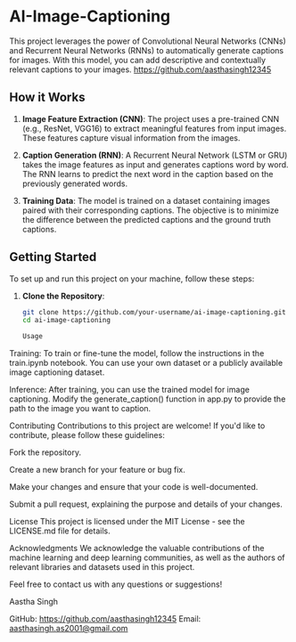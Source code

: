 # AI-Image-Captioning

This project leverages the power of Convolutional Neural Networks (CNNs) and Recurrent Neural Networks (RNNs) to automatically generate captions for images. With this model, you can add descriptive and contextually relevant captions to your images.
https://github.com/aasthasingh12345
## How it Works

1. **Image Feature Extraction (CNN)**: The project uses a pre-trained CNN (e.g., ResNet, VGG16) to extract meaningful features from input images. These features capture visual information from the images.

2. **Caption Generation (RNN)**: A Recurrent Neural Network (LSTM or GRU) takes the image features as input and generates captions word by word. The RNN learns to predict the next word in the caption based on the previously generated words.

3. **Training Data**: The model is trained on a dataset containing images paired with their corresponding captions. The objective is to minimize the difference between the predicted captions and the ground truth captions.

## Getting Started

To set up and run this project on your machine, follow these steps:

1. **Clone the Repository**:

   ```sh
   git clone https://github.com/your-username/ai-image-captioning.git
   cd ai-image-captioning

   Usage
Training: To train or fine-tune the model, follow the instructions in the train.ipynb notebook. You can use your own dataset or a publicly available image captioning dataset.

Inference: After training, you can use the trained model for image captioning. Modify the generate_caption() function in app.py to provide the path to the image you want to caption.

Contributing
Contributions to this project are welcome! If you'd like to contribute, please follow these guidelines:

Fork the repository.

Create a new branch for your feature or bug fix.

Make your changes and ensure that your code is well-documented.

Submit a pull request, explaining the purpose and details of your changes.

License
This project is licensed under the MIT License - see the LICENSE.md file for details.

Acknowledgments
We acknowledge the valuable contributions of the machine learning and deep learning communities, as well as the authors of relevant libraries and datasets used in this project.

Feel free to contact us with any questions or suggestions!

Aastha Singh

GitHub: https://github.com/aasthasingh12345
Email: aasthasingh.as2001@gmail.com
